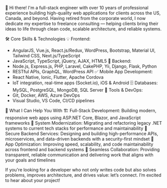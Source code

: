 👋 Hi there!
I'm a full-stack engineer with over 10 years of professional experience building high-quality web applications for clients across the US, Canada, and beyond.
Having retired from the corporate world, I now dedicate my expertise to freelance consulting — helping clients bring their ideas to life through clean code, scalable architecture, and reliable systems.

🛠️ Core Skills & Technologies
💡 Frontend:
- AngularJS, Vue.js, React.js/Redux, WordPress, Bootstrap, Material UI, Tailwind CSS, Next.js/TypeScript
- JavaScript, TypeScript, jQuery, AJAX, HTML5
🧱 Backend:
- Node.js, Express.js, PHP, Laravel, CakePHP, Yii, Django, Flask, Python
- RESTful APIs, GraphQL, WordPress API
✅ Mobile App Development:
- React Native, Ionic, Flutter, Apache Cordova
- IoT integration, real-time apps (Socket.io), iOS & Android
🗄️ Databases: MySQL, PostgreSQL, MongoDB, SQL Server
🔧 Tools & DevOps: 
- Git, Docker, AWS, Azure DevOps
- Visual Studio, VS Code, CI/CD pipelines

💼 What I Can Help You With
🏗️ Full-Stack Development:
Building modern, responsive web apps using ASP.NET Core, Blazor, and JavaScript frameworks
🔄 System Modernization:
Migrating and refactoring legacy .NET systems to current tech stacks for performance and maintainability
🔐 Secure Backend Services:
Designing and building high-performance APIs, microservices, and data-driven backends with a security-first mindset
🚀 App Optimization:
Improving speed, scalability, and code maintainability across frontend and backend systems
🤝 Seamless Collaboration:
Providing transparent, reliable communication and delivering work that aligns with your goals and timelines

If you're looking for a developer who not only writes code but also solves problems, improves architecture, and drives value: let’s connect. I’m excited to hear about your project!
